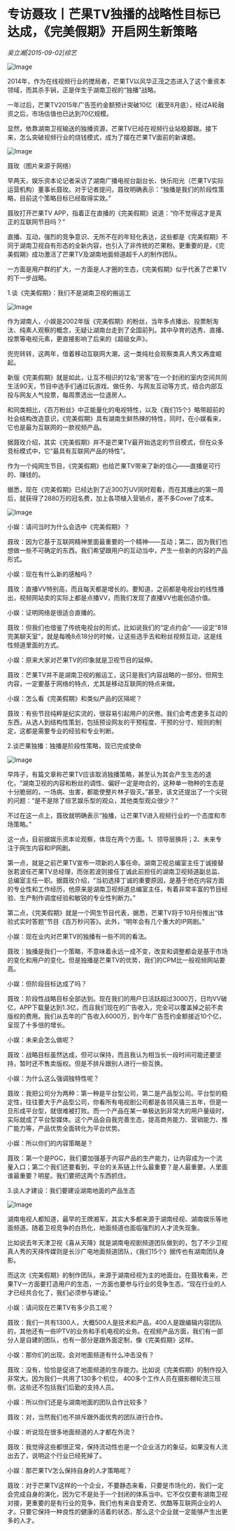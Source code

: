 # 专访聂玫丨芒果TV独播的战略性目标已达成，《完美假期》开启网生新策略

*吴立湘|2015-09-02|综艺*

![Image](http://static.ylzbl.com/uploads/ueditor/php/upload/image/20171011/1507719159240440.jpeg)

2014年，作为在线视频行业的搅局者，芒果TV以风华正茂之态进入了这个重资本领域，而其杀手锏，正是伴生于湖南卫视的“独播”战略。

一年过后，芒果TV2015年广告签约金额预计突破10亿（截至8月底），经过A轮融资之后，市场估值也已达到70亿规模。

显然，依靠湖南卫视输送的独播资源，芒果TV已经在视频行业站稳脚跟。接下来，怎么突破视频行业的烧钱模式，成为了摆在芒果TV面前的新课题。

![Image](http://static.ylzbl.com/uploads/ueditor/php/upload/image/20171011/1507719381443291.jpeg)

聂玫（图片来源于网络）

早两天，娱乐资本论记者采访了湖南广播电视台副台长、快乐阳光（芒果TV实际运营机构）董事长聂玫。对于记者提问，聂玫明确表示：“独播是我们的阶段性策略，目前这个策略目标已经取得实效。”

聂玫打开芒果TV APP，指着正在直播的《完美假期》说道：“你不觉得这才是真正的互联网节目吗？”

直播、互动，强烈的竞争意识、无所不在的年轻化表达，这些都是《完美假期》不同于湖南卫视自有形态的全新内容，也引入了非传统的芒果粉。更重要的是，《完美假期》成功激活了芒果TV及湖南地面频道超千人的制作团队。

一方面是用户群的扩大，一方面是人才圈的生态，《完美假期》似乎代表了芒果TV的下一步战略。

1.谈《完美假期》：我们不是湖南卫视的搬运工

![Image](http://static.ylzbl.com/uploads/ueditor/php/upload/image/20171011/1507719160338066.png)

作为湖南人，小娱是2002年版《完美假期》的粉丝，当年多点播出、投票制淘汰、纯素人观察的概念，无疑让湖南台走到了全国前列。其中孕育的选秀、直播、投票等电视元素，更直接影响了后来的《超级女声》。

兜兜转转，这两年，借着移动互联网大潮，这一类纯社会观察类真人秀又再度崛起。

新版《完美假期》就是如此，让互不相识的12名“房客”在一个封闭的室内空间共同生活90天，节目中选手们通过玩游戏、做任务、与网友互动等方式，结合内部互投与网友人气投票，每周票选出一位退房人。

和同类相比，《百万粉丝》中正能量化的电视特性，以及《我们15个》略带超前的社会结构改造意识，《完美假期》具有湖南生鲜热辣的特性，同时，在小娱看来，它也是最为互联网的一款视频产品。

据聂玫介绍，其实《完美假期》并不是芒果TV最开始选定的节目模式，但在众多竞标模式中，它“最具有互联网产品的特性”。

作为一个纯网生节目，《完美假期》也给芒果TV带来了新的信心——直播是可行的、赚钱的。

据悉，现在《完美假期》已经达到了近300万UV同时观看，而在其播出的第一周后，就获得了2880万的冠名费，加上各项植入营销点，差不多Cover了成本。

![Image](http://static.ylzbl.com/uploads/ueditor/php/upload/image/20171011/1507719161393906.png)

小娱：请问当时为什么会选中《完美假期》？

聂玫：因为它基于互联网精神里面最重要的一个精神——互动；第二，因为我们也想做一些不可确定的东西。我们希望跟用户的互动当中，产生一些新的内容的产品形式。

小娱：现在有什么新的感触吗？

聂玫：直播VV特别高，而且每天都是增长的。要知道，之前都是电视台的线性播出，视频网站卖的实际上都是点播VV，而我们发现了直播VV也能创造价值。

小娱：证明网络是很适合直播的。

聂玫：但我们也借鉴了传统电视台的形式，比如说我们的“定点约会”——设定“818完美聊天室”，就是每晚8点18分的时候，让这些选手去和粉丝视频互动，这是线性频道里面的方式。

小娱：原来大家对芒果TV的印象就是卫视节目的延伸。

聂玫：芒果TV并不是湖南卫视的搬运工，这只是我们内容战略的一部分。但网生内容，一定要基于网络的特点，尤其是移动互联网的特点来做。

小娱：怎么看《完美假期》和类似产品的区隔呢？

聂玫：有些节目纯粹是纪实流的，很容易引起用户的厌倦。我们会考虑更多互动的东西，从选人到结构性策划，包括预设网友的干预程度、干预的分寸、规则的制定，这都是需要专业的经验和专业判断。

2.谈芒果独播：独播是阶段性策略，现已完成使命

![Image](http://static.ylzbl.com/uploads/ueditor/php/upload/image/20171011/1507719163220836.png)

早阵子，有篇文章称芒果TV应该取消独播策略，甚至认为其会产生生态的退化，“湖南卫视的内容和粉丝的调性、偏好一定是吻合的，这种单一物种的生态是十分脆弱的，一场病、虫害，都能使整片林子毁灭。”甚至，该文还提出了一个尖锐的问题：“是不是除了综艺娱乐型的观众，其他类型观众很少？”

不过在这一点上，聂玫就明确表示“独播，让芒果TV进入视频行业的一个态度和市场策略。”

这一点，目前据娱乐资本论观察，体现在两个方面。1、领导层换将；2、未来专注于网生内容和IP网剧。

第一点，就是之前芒果TV宣布一项新的人事任命。湖南卫视总编室主任丁诚接替张若波任芒果TV总经理，而张若波则接任丁诚此前担任的湖南卫视频道副总监、总编室主任一职。据聂玫介绍，“当初选择丁诚的重要原因，是基于他在内容方面的专业性和工作经历，他原来是湖南卫视频道总编室主任，有着非常丰富的节目经验、生产制作调度经验和敏锐的专业性判断力。”

第二点，《完美假期》就是一个网生节目代表，据悉，芒果TV将于10月份推出“体验式实时答题”节目《百万秒问答》。此外，“明年会有几个重大的IP网剧。”

小娱：现在业内对芒果TV的独播有一些不同的看法。

聂玫：独播是我们一个策略，不意味着永远一成不变，改变和调整都会是基于市场的变化和用户的变化。但是独播是芒果TV的优势，我们的CPM比一般视频网站要高。

小娱：但阶段目标达成了吗？

聂玫：阶段性战略目标全部达到。现在我们的用户日活跃超过3000万，日均VV破亿，APP下载量达到1.3亿，而且我们现在的广告收入，完全可以覆盖掉之前不卖版权的费用。我们从去年的广告收入6000万，到今年广告签约金额接近10个亿，呈现了十多倍的增长。

小娱：未来会怎么做呢？

聂玫：战略目标虽然达成，但可以保持，而且我认为相当长一段时间可能还要坚持，暂时还不售卖版权。但是不排斥跟别人进行一些互换。

小娱：为什么这么强调独特性呢？

聂玫：我把公司分为两种：第一种是平台型公司，第二是产品型公司。平台型的稳定性，往往要大于产品型公司，你看所有电视剧公司都是各领风骚三五年，但是一旦形成平台型，就很难被打败。而一个产品在某一单极达到非常大的用户量级时，实际就成了平台型媒体。这个产品会自我完善生态，提高商务能力、营销能力、推广能力等，产品优势全面转化为平台优势。

小娱：所以你们的内容策略是？

聂玫：第一个是PGC，我们要加强基于内容产品的生产能力，让内容成为一个流量入口；第二个我们还要看到，平台的关系链上什么最重要？是人最重要。人里面谁最重要？明星。我们要把这两个东西抓住。

3.谈人才建设：我们要建设湖南地面的产品生态

![Image](http://static.ylzbl.com/uploads/ueditor/php/upload/image/20171011/1507719164339132.jpeg)

湖南电视人都知道，最早的王牌湘军，其实大多都来源于湖南经视、湖南娱乐等地面频道。随着卫视竞争的白热化，地面频道也面临强烈的人才流失现象。

比如说去年天津卫视《喜从天降》就是湖南电视剧频道团队做到的，包了不少卫视真人秀的天择传媒则是长沙广电地面频道团队，《我们15个》据传也有湖南团队身影。

而这次《完美假期》的制作团队，来源于湖南经视为主的地面台。在聂玫看来，芒果TV一方面要打造用户的生态，一方面也要参与行业的竞争生态，“现在行业的人才已经共合化了，我们必须参与建设。”

小娱：请问现在芒果TV有多少员工呢？

聂玫：我们一共有1300人，大概500人是技术和产品，400人是跟编辑内容团队的，其他还有一些IPTV的业务和手机电视的业务。在视频产品方面，我们有一部分人是自建的团队，也有一部分是跟外面定制，像《完美假期》这样。

小娱：那你们的出现，会对地面频道有什么冲击没有？

聂玫：没有，恰恰是促进了地面频道的生存能力。比如说《完美假期》的制作投入非常大。因为我们一共用了130多个机位， 400多个工作人员在摄影棚轮流三班倒，这些还不包括我们后勤的支持人员。

小娱：所以你们还是与湖南地面的团队合作比较多？

聂玫：对，当然我们也不排斥跟外面优秀的团队进行合作。

小娱：听说现在很多地面频道的人才都在外流？

聂玫：我觉得这些都很正常，保持流动性也是一个企业活力的象征。如果没有人流出去了，说明这个行业已经死掉了。

小娱：那芒果TV怎么保持自身的人才策略呢？

聂玫：对于芒果TV这样的一个企业，不要静态来看，只要是市场化的，我们一定会完成自身的演化，因为它不是处于一个封闭的体系当中。它不仅仅要有湖南卫视对接，更重要的是有行业的竞争，我们也有来自爱奇艺、优酷等互联网企业的人才。只要它保持一种良性的健康的活着的状态，那么这个企业就一定能够产生出更多的人才。

